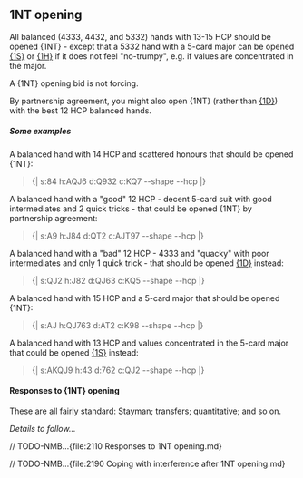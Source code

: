 ## <a name="1NT_opening"> 1NT opening

All balanced (4333, 4432, and 5332) hands with 13-15 HCP should be opened {1NT} - except that a 5332 hand with a 5-card major can be opened [{1S}](#-1s-opening) or [{1H}](#-1h-opening) if it does not feel "no-trumpy", e.g. if values are concentrated in the major.

A {1NT} opening bid is not forcing.

By partnership agreement, you might also open {1NT} (rather than [{1D}](#-1d-opening)) with the best 12 HCP balanced hands.

##### Some examples

A balanced hand with 14 HCP and scattered honours that should be opened {1NT}:

> {| s:84 h:AQJ6 d:Q932 c:KQ7 --shape --hcp |}

A balanced hand with a "good" 12 HCP - decent 5-card suit with good intermediates and 2 quick tricks  - that could be opened {1NT} by partnership agreement:

> {| s:A9 h:J84 d:QT2 c:AJT97 --shape --hcp |}

A balanced hand with a "bad" 12 HCP - 4333 and "quacky" with poor intermediates and only 1 quick trick - that should be opened [{1D}](#-1d-opening) instead:

> {| s:QJ2 h:J82 d:QJ63 c:KQ5 --shape --hcp |}

A balanced hand with 15 HCP and a 5-card major that should be opened {1NT}:

> {| s:AJ h:QJ763 d:AT2 c:K98 --shape --hcp |}

A balanced hand with 13 HCP and values concentrated in the 5-card major that could be opened [{1S}](#-1s-opening) instead:

> {| s:AKQJ9 h:43 d:762 c:QJ2 --shape --hcp |}

#### Responses to {1NT} opening

These are all fairly standard: Stayman; transfers; quantitative; and so on.

_Details to follow..._

// TODO-NMB...{file:2110 Responses to 1NT opening.md}

// TODO-NMB...{file:2190 Coping with interference after 1NT opening.md}
